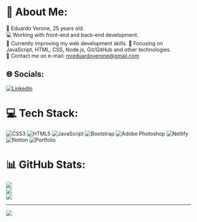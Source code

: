 # 💫 About Me:
🔸 Eduardo Verone, 25 years old.<br>💻 Working with front-end and back-end development.<br>🌱 Currently improving my web development skills. 🔸 Focusing on JavaScript, HTML, CSS, Node.js, Git/GitHub and other technologies.<br>📨 Contact me on e-mail: mreduardoverone@gmail.com<br>


## 🌐 Socials:
[![LinkedIn](https://img.shields.io/badge/LinkedIn-%230077B5.svg?logo=linkedin&logoColor=white)](https://linkedin.com/in/eduardo-verone) 

# 💻 Tech Stack:
![CSS3](https://img.shields.io/badge/css3-%231572B6.svg?style=flat&logo=css3&logoColor=white) ![HTML5](https://img.shields.io/badge/html5-%23E34F26.svg?style=flat&logo=html5&logoColor=white) ![JavaScript](https://img.shields.io/badge/javascript-%23323330.svg?style=flat&logo=javascript&logoColor=%23F7DF1E) ![Bootstrap](https://img.shields.io/badge/bootstrap-%23563D7C.svg?style=flat&logo=bootstrap&logoColor=white) ![Adobe Photoshop](https://img.shields.io/badge/adobephotoshop-%2331A8FF.svg?style=flat&logo=adobephotoshop&logoColor=white) ![Netlify](https://img.shields.io/badge/netlify-%23000000.svg?style=flat&logo=netlify&logoColor=#00C7B7) ![Notion](https://img.shields.io/badge/Notion-%23000000.svg?style=flat&logo=notion&logoColor=white) ![Portfolio](https://img.shields.io/badge/Portfolio-%23000000.svg?style=flat&logo=firefox&logoColor=#FF7139)
# 📊 GitHub Stats:
![](https://github-readme-stats.vercel.app/api?username=VERON3W&theme=dark&hide_border=false&include_all_commits=false&count_private=false)<br/>
![](https://github-readme-streak-stats.herokuapp.com/?user=VERON3W&theme=dark&hide_border=false)<br/>
![](https://github-readme-stats.vercel.app/api/top-langs/?username=VERON3W&theme=dark&hide_border=false&include_all_commits=false&count_private=false&layout=compact)

---
[![](https://visitcount.itsvg.in/api?id=VERON3W&icon=5&color=7)](https://visitcount.itsvg.in)

<!-- Proudly created with GPRM ( https://gprm.itsvg.in ) -->
